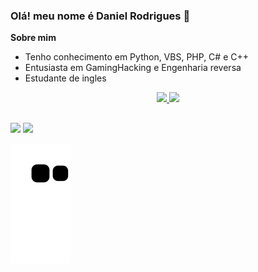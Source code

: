 ### Olá! meu nome é Daniel Rodrigues 👋
**Sobre mim**
  - Tenho conhecimento em Python, VBS, PHP, C# e C++
  - Entusiasta em GamingHacking e Engenharia reversa
  - Estudante de ingles 
  


<div align="center">
  <a href="https://github.com/DanielTTR">
  <img height="180em" src="https://github-readme-stats.vercel.app/api?username=DanielTTR&show_icons=true&theme=dracula&include_all_commits=true&count_private=true"/>
  <img height="180em" src="https://github-readme-stats.vercel.app/api/top-langs/?username=DanielTTR&layout=compact&langs_count=7&theme=dracula"/>
</div>

##


##


<div> 
  <a href = "mailto:taioba.steam@gmail.com"><img src="https://img.shields.io/badge/-Gmail-%23333?style=for-the-badge&logo=gmail&logoColor=white" target="_blank"></a>
  <a href="https://www.linkedin.com/in/daniel-rodrigues-ramalho-998456220/" target="_blank"><img src="https://img.shields.io/badge/-LinkedIn-%230077B5?style=for-the-badge&logo=linkedin&logoColor=white" target="_blank"></a> 
 
  ![Snake animation](https://github.com/DanielTTR/DanielTTR/blob/output/github-contribution-grid-snake.svg)
 
</div>


 
 
